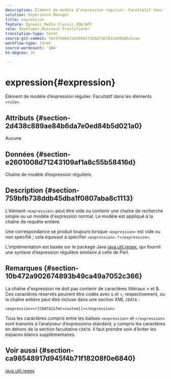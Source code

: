 ```yaml
---
description: Élément de modèle d’expression régulier. Facultatif dans les éléments <rule>.
solution: Experience Manager
title: expression
feature: Dynamic Media Classic,SDK/API
role: Developer,Business Practitioner
translation-type: tm+mt
source-git-commit: f6c97606d7a4209427316d7367013ad9585a5cae
workflow-type: tm+mt
source-wordcount: '164'
ht-degree: 3%

---
```



# expression{#expression}

Élément de modèle d’expression régulier. Facultatif dans les éléments `<rule>`.

## Attributs {#section-2d438c889ae84b6da7e0ed84b5d021a0}

Aucune

## Données {#section-e2601008d71243109af1a8c55b58416d}

Chaîne de modèle d’expression régulière.

## Description {#section-759bfb738ddb45dba1f0807aba8c1113}

L&#39;élément `<expression>` peut être vide ou contenir une chaîne de recherche simple ou un modèle d&#39;expression normal. Le modèle est appliqué à la chaîne de requête entière.

Une correspondance se produit toujours lorsque `<expression>` est vide ou non spécifié ; cela équivaut à spécifier `<expression>.*</expression>`.

L’implémentation est basée sur le package Java [java.util.regex](https://www2.cs.duke.edu/csed/java/jdk1.4.2/docs/api/), qui fournit une syntaxe d’expression régulière similaire à celle de Perl.

## Remarques {#section-10b472a902674893b49ca49a7052c366}

La chaîne d&#39;expression ne doit pas contenir de caractères littéraux &lt; et &amp;. Ces caractères réservés peuvent être codés avec `&` et `<`, respectivement, ou la chaîne entière peut être incluse dans une section XML `CDATA` :

`<expression><![CDATA[&fmt=custom]]></expression>`

Tous les caractères compris entre les balises `<expression>` et `</expression>` sont transmis à l’analyseur d’expressions standard, y compris les caractères en dehors de la section facultative `CDATA`. Il faut prendre soin d’éviter les espaces blancs supplémentaires.

## Voir aussi {#section-ca98548917d945f4b71f18208f0e6840}

[java.util.regex](https://www2.cs.duke.edu/csed/java/jdk1.4.2/docs/api/)
